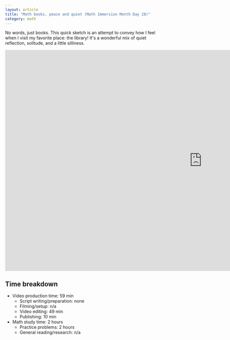 ```yaml
---
layout: article
title: "Math books, peace and quiet (Math Immersion Month Day 28)"
category: math
---
```


No words, just books. This quick sketch is an attempt to convey how I feel when I visit my favorite place: the library! It's a wonderful mix of quiet reflection, solitude, and a little silliness.

<iframe width="1280" height="720" src="https://www.youtube.com/embed/jgyWW0GIePo" frameborder="0" allowfullscreen></iframe>

## Time breakdown

- Video production time: 59 min
  - Script writing/preparation: none
  - Filming/setup: n/a
  - Video editing: 49 min
  - Publishing: 10 min
- Math study time: 2 hours
  - Practice problems: 2 hours
  - General reading/research: n/a